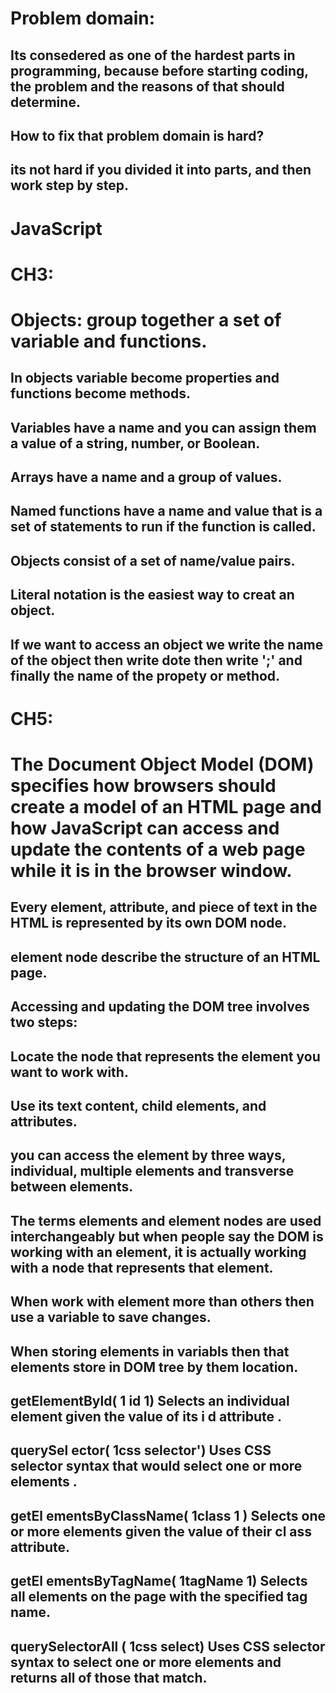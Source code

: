 # Problem domain:
## Its consedered as one of the hardest parts in programming, because before starting coding, the problem and the reasons of that should determine.
## How to fix that problem domain is hard?
## its not hard if you divided it into parts, and then work step by step.

# JavaScript
# CH3:
# Objects: group together a set of variable and functions.
## In objects variable become properties and functions become methods.
## Variables have a name and you can assign them a value of a string, number, or Boolean.
## Arrays have a name and a group of values. 
## Named functions have a name and value that is a set of statements to run if the function is called.
## Objects consist of a set of name/value pairs.
## Literal notation is the easiest way to creat an object.
## If we want to access an object we write the name of the object then write dote then write ';' and finally the name of the propety or method.
# CH5:
# The Document Object Model (DOM) specifies how browsers should create a model of an HTML page and how JavaScript can access and update the contents of a web page while it is in the browser window.
## Every element, attribute, and piece of text in the HTML is represented by its own DOM node.
## element node describe the structure of an HTML page. 
## Accessing and updating the DOM tree involves two steps:
## Locate the node that represents the element you want to work with.
## Use its text content, child elements, and attributes. 
## you can access the element by three ways, individual, multiple elements and transverse between elements.
## The terms elements and element nodes are used interchangeably but when people say the DOM is working with an element, it is actually working with a node that represents that element. 
## When work with element more than others then use a variable to save changes.
## When storing elements in variabls then that elements store in DOM tree by them location.
## getElementByld( 1 id 1) Selects an individual element given the value of its i d attribute . 
## querySel ector( 1css selector') Uses CSS selector syntax that would select one or more elements .
## getEl ementsByClassName( 1class 1 ) Selects one or more elements given the value of their cl ass attribute.  
## getEl ementsByTagName( 1tagName 1) Selects all elements on the page with the specified tag name. 
## querySelectorAll ( 1css select) Uses CSS selector syntax to select one or more elements and returns all of those that match.
## 